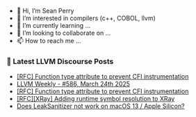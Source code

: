 - 👋 Hi, I’m Sean Perry
- 👀 I’m interested in compilers (c++, COBOL, llvm)
- 🌱 I’m currently learning ...
- 💞️ I’m looking to collaborate on ...
- 📫 How to reach me ...

<!---
s66perry/s66perry is a ✨ special ✨ repository because its `README.md` (this file) appears on your GitHub profile.
You can click the Preview link to take a look at your changes.
--->
### 📕 Latest LLVM Discourse Posts

<!-- DISCOURSE-LLVM:START -->
- [[RFC] Function type attribute to prevent CFI instrumentation](https://discourse.llvm.org/t/rfc-function-type-attribute-to-prevent-cfi-instrumentation/85458#post_2)
- [LLVM Weekly - #586, March 24th 2025](https://discourse.llvm.org/t/llvm-weekly-586-march-24th-2025/85461#post_1)
- [[RFC] Function type attribute to prevent CFI instrumentation](https://discourse.llvm.org/t/rfc-function-type-attribute-to-prevent-cfi-instrumentation/85458#post_1)
- [[RFC][XRay] Adding runtime symbol resolution to XRay](https://discourse.llvm.org/t/rfc-xray-adding-runtime-symbol-resolution-to-xray/85397#post_5)
- [Does LeakSanitizer not work on macOS 13 / Apple Silicon?](https://discourse.llvm.org/t/does-leaksanitizer-not-work-on-macos-13-apple-silicon/73148#post_6)
<!-- DISCOURSE-LLVM:END -->
